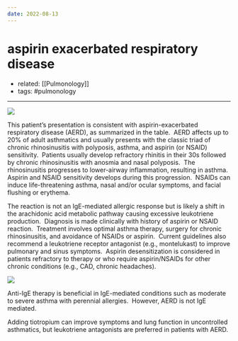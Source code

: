 ```yaml
---
date: 2022-08-13
---
```


# aspirin exacerbated respiratory disease

- related: [[Pulmonology]]
- tags: #pulmonology
---

![](https://photos.thisispiggy.com/file/wikiFiles/20220813141035.png)

This patient’s presentation is consistent with aspirin-exacerbated respiratory disease (AERD), as summarized in the table.  AERD affects up to 20% of adult asthmatics and usually presents with the classic triad of chronic rhinosinusitis with polyposis, asthma, and aspirin (or NSAID) sensitivity.  Patients usually develop refractory rhinitis in their 30s followed by chronic rhinosinusitis with anosmia and nasal polyposis.  The rhinosinusitis progresses to lower-airway inflammation, resulting in asthma.  Aspirin and NSAID sensitivity develops during this progression.  NSAIDs can induce life-threatening asthma, nasal and/or ocular symptoms, and facial flushing or erythema.

The reaction is not an IgE-mediated allergic response but is likely a shift in the arachidonic acid metabolic pathway causing excessive leukotriene production.  Diagnosis is made clinically with history of aspirin or NSAID reaction.  Treatment involves optimal asthma therapy, surgery for chronic rhinosinusitis, and avoidance of NSAIDs or aspirin.  Current guidelines also recommend a leukotriene receptor antagonist (e.g., montelukast) to improve pulmonary and sinus symptoms.  Aspirin desensitization is considered in patients refractory to therapy or who require aspirin/NSAIDs for other chronic conditions (e.g., CAD, chronic headaches).

![](https://photos.thisispiggy.com/file/wikiFiles/20220813141055.png)

Anti-IgE therapy is beneficial in IgE-mediated conditions such as moderate to severe asthma with perennial allergies.  However, AERD is not IgE mediated.

Adding tiotropium can improve symptoms and lung function in uncontrolled asthmatics, but leukotriene antagonists are preferred in patients with AERD.

